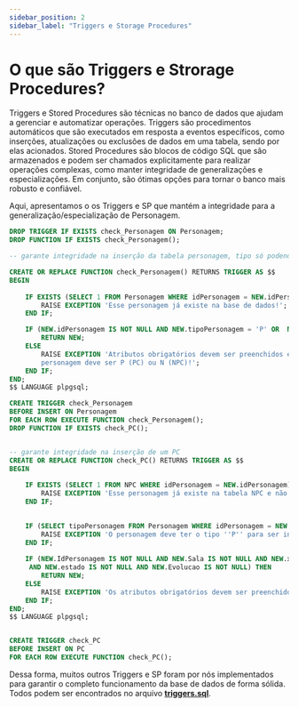```yaml
---
sidebar_position: 2
sidebar_label: "Triggers e Storage Procedures"
---
```


# O que são Triggers e Strorage Procedures?

Triggers e Stored Procedures são técnicas no banco de dados que ajudam a gerenciar e automatizar operações. Triggers são procedimentos automáticos que são executados em resposta a eventos específicos, como inserções, atualizações ou exclusões de dados em uma tabela, sendo por elas acionados. Stored Procedures são blocos de código SQL que são armazenados e podem ser chamados explicitamente para realizar operações complexas, como manter integridade de generalizações e especializações. Em conjunto, são ótimas opções para tornar o banco mais robusto e confiável.

Aqui, apresentamos o os Triggers e SP que mantém a integridade para a generalização/especialização de Personagem. 

```sql
DROP TRIGGER IF EXISTS check_Personagem ON Personagem;
DROP FUNCTION IF EXISTS check_Personagem();

-- garante integridade na inserção da tabela personagem, tipo só podendo ser N ou P

CREATE OR REPLACE FUNCTION check_Personagem() RETURNS TRIGGER AS $$
BEGIN
  
    IF EXISTS (SELECT 1 FROM Personagem WHERE idPersonagem = NEW.idPersonagem) THEN
        RAISE EXCEPTION 'Esse personagem já existe na base de dados!';
    END IF;

    IF (NEW.idPersonagem IS NOT NULL AND NEW.tipoPersonagem = 'P' OR  NEW.tipoPersonagem = 'N') THEN       
        RETURN NEW;
    ELSE
        RAISE EXCEPTION 'Atributos obrigatórios devem ser preenchidos e tipo do 
        personagem deve ser P (PC) ou N (NPC)!';
    END IF;
END;
$$ LANGUAGE plpgsql;

CREATE TRIGGER check_Personagem
BEFORE INSERT ON Personagem
FOR EACH ROW EXECUTE FUNCTION check_Personagem();
DROP FUNCTION IF EXISTS check_PC();


-- garante integridade na inserção de um PC 
CREATE OR REPLACE FUNCTION check_PC() RETURNS TRIGGER AS $$
BEGIN
  
    IF EXISTS (SELECT 1 FROM NPC WHERE idPersonagem = NEW.idPersonagem) THEN
        RAISE EXCEPTION 'Esse personagem já existe na tabela NPC e não pode ser inserido em PC!';
    END IF;

   
    IF (SELECT tipoPersonagem FROM Personagem WHERE idPersonagem = NEW.idPersonagem) <> 'P' THEN
        RAISE EXCEPTION 'O personagem deve ter o tipo ''P'' para ser inserida em PC!'; 
    END IF;
    
    IF (NEW.IdPersonagem IS NOT NULL AND NEW.Sala IS NOT NULL AND NEW.xp IS NOT NULL AND NEW.vidaMax IS NOT NULL AND NEW.nomePersonagem IS NOT NULL
     AND NEW.estado IS NOT NULL AND NEW.Evolucao IS NOT NULL) THEN
        RETURN NEW;
    ELSE
        RAISE EXCEPTION 'Os atributos obrigatórios devem ser preenchidos!';
    END IF;
END;
$$ LANGUAGE plpgsql;


CREATE TRIGGER check_PC
BEFORE INSERT ON PC
FOR EACH ROW EXECUTE FUNCTION check_PC();
```

Dessa forma, muitos outros Triggers e SP foram por nós implementados para garantir o completo funcionamento da base de dados de forma sólida. Todos podem ser encontrados no arquivo [**triggers.sql**](../../../Modulo3/triggers).